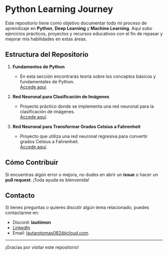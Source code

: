 # Python Learning Journey

Este repositorio tiene como objetivo documentar todo mi proceso de aprendizaje en **Python**, **Deep Learning** y **Machine Learning**. Aquí subo ejercicios prácticos, proyectos y recursos educativos con el fin de repasar y mejorar mis habilidades en estas áreas.

## Estructura del Repositorio

1. **Fundamentos de Python**  
   - En esta sección encontrarás teoría sobre los conceptos básicos y fundamentales de Python.  
   [Accede aquí](./fundamentos-python/docs/fundamentos.md).

2. **Red Neuronal para Clasificación de Imágenes**  
   - Proyecto práctico donde se implementa una red neuronal para la clasificación de imágenes.  
   [Accede aquí](./red-neuronal-clasificatoria/clasificatoria.md).

3. **Red Neuronal para Transformar Grados Celsius a Fahrenheit**  
   - Proyecto que utiliza una red neuronal regresiva para convertir grados Celsius a Fahrenheit.  
   [Accede aquí](./red-neuronal-nums/index2.py).

## Cómo Contribuir

Si encuentras algún error o mejora, no dudes en abrir un **issue** o hacer un **pull request**. ¡Toda ayuda es bienvenida!

## Contacto

Si tienes preguntas o quieres discutir algún tema relacionado, puedes contactarme en:
- Discord: **lautiimon**  
- [LinkedIn](https://www.linkedin.com/in/lautaro-tomas-montero)  
- Email: [lautarotomas082@icloud.com](mailto:lautarotomas082@icloud.com).

---

¡Gracias por visitar este repositorio!





